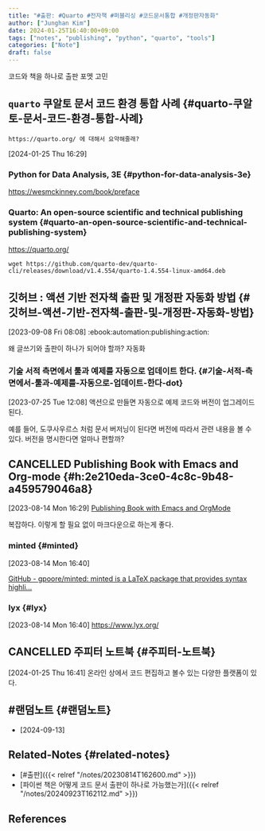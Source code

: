 ```yaml
---
title: "#출판: #Quarto #전자책 #퍼블리싱 #코드문서통합 #개정판자동화"
author: ["Junghan Kim"]
date: 2024-01-25T16:40:00+09:00
tags: ["notes", "publishing", "python", "quarto", "tools"]
categories: ["Note"]
draft: false
---
```


코드와 책을 하나로 출판 포멧 고민


## `quarto` 쿠알토 문서 코드 환경 통합 사례 {#quarto-쿠알토-문서-코드-환경-통합-사례}

```chatgpt-shell
https://quarto.org/ 에 대해서 요약해줄래?
```

<span class="timestamp-wrapper"><span class="timestamp">[2024-01-25 Thu 16:29]</span></span>


### Python for Data Analysis, 3E {#python-for-data-analysis-3e}

<https://wesmckinney.com/book/preface>


### Quarto: An open-source scientific and technical publishing system {#quarto-an-open-source-scientific-and-technical-publishing-system}

<https://quarto.org/>

```text
wget https://github.com/quarto-dev/quarto-cli/releases/download/v1.4.554/quarto-1.4.554-linux-amd64.deb
```


## 깃허브 : 액션 기반 전자책 출판 및 개정판 자동화 방법 {#깃허브-액션-기반-전자책-출판-및-개정판-자동화-방법}

<span class="timestamp-wrapper"><span class="timestamp">[2023-09-08 Fri 08:08]</span></span> :ebook:automation:publishing:action:

왜 글쓰기와 출판이 하나가 되어야 할까? 자동화


### 기술 서적 측면에서 툴과 예제를 자동으로 업데이트 한다. {#기술-서적-측면에서-툴과-예제를-자동으로-업데이트-한다-dot}

<span class="timestamp-wrapper"><span class="timestamp">[2023-07-25 Tue 12:08]</span></span> 액션으로 만들면 자동으로 예제 코드와 버전이 업그레이드 된다.

예를 들어, 도쿠사우르스 처럼 문서 버저닝이 된다면 버전에 따라서 관련 내용을 볼 수 있다. 버전을 명시한다면 얼마나 편할까?


## <span class="org-todo done CANCELLED">CANCELLED</span> Publishing Book with Emacs and Org-mode {#h:2e210eda-3ce0-4c8c-9b48-a459579046a8}

<span class="timestamp-wrapper"><span class="timestamp">[2023-08-14 Mon 16:29]</span></span> [Publishing Book with Emacs and OrgMode](https://arunmani.in/articles/publishing-book-emacs/)

복잡하다. 이렇게 할 필요 없이 마크다운으로 하는게 좋다.


### minted {#minted}

<span class="timestamp-wrapper"><span class="timestamp">[2023-08-14 Mon 16:40]</span></span>

[GitHub - gpoore/minted: minted is a LaTeX package that provides syntax highli...](https://github.com/gpoore/minted)


### lyx {#lyx}

<span class="timestamp-wrapper"><span class="timestamp">[2023-08-14 Mon 16:40]</span></span> <https://www.lyx.org/>


## <span class="org-todo done CANCELLED">CANCELLED</span> 주피터 노트북 {#주피터-노트북}

<span class="timestamp-wrapper"><span class="timestamp">[2024-01-25 Thu 16:41] </span></span> 온라인 상에서 코드 편집하고 볼수 있는 다양한 플랫폼이 있다.


## #랜덤노트 {#랜덤노트}

-   [2024-09-13]


## Related-Notes {#related-notes}

-   [#출판]({{< relref "/notes/20230814T162600.md" >}})
-   [파이썬 책은 어떻게 코드 문서 출판이 하나로 가능했는가]({{< relref "/notes/20240923T162112.md" >}})

## References

<style>.csl-entry{text-indent: -1.5em; margin-left: 1.5em;}</style><div class="csl-bib-body">
</div>
